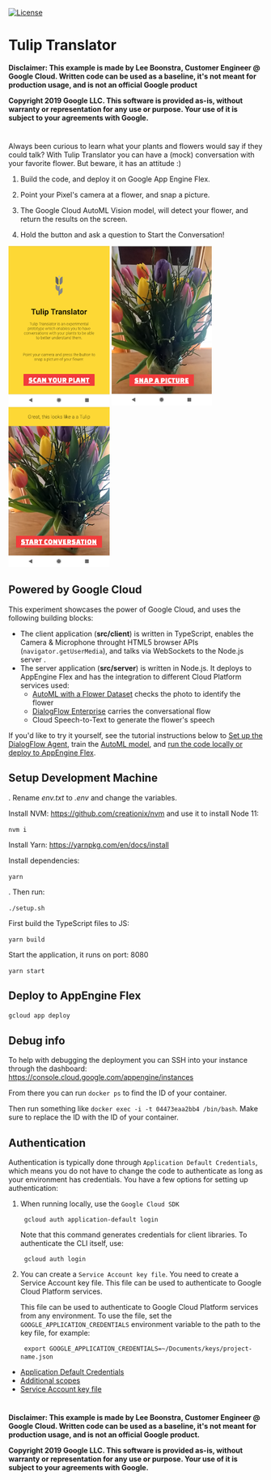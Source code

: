 [![License](https://img.shields.io/badge/License-Apache%202.0-blue.svg)](https://opensource.org/licenses/Apache-2.0)

# Tulip Translator


**Disclaimer: This example is made by Lee Boonstra, Customer Engineer @ Google Cloud. Written code can be used as a baseline, it's not meant for production usage, and is not an official Google product**

**Copyright 2019 Google LLC. This software is provided as-is, without warranty or representation for any use or purpose. Your use of it is subject to your agreements with Google.**  

#

Always been curious to learn what your plants and flowers would say if they could talk?  With Tulip Translator you can have a (mock) conversation with your favorite flower. But beware, it has an attitude :)

1. Build the code, and deploy it on Google App Engine Flex.

2. Point your Pixel's camera at a flower, and snap a picture.

3. The Google Cloud AutoML Vision model, will detect your flower, and return the results on the screen.

4. Hold the button and ask a question to Start the Conversation!

<img src="doc_images/tulip_splash.png" alt="splash screen" width="200"/> <img src="doc_images/tulip_snap.png" alt="snap picture" width="198"/> <img src="doc_images/tulip_start_convo.png" alt="start the conversation" width="200"/>

## Powered by Google Cloud

This experiment showcases the power of Google Cloud, and uses the following building blocks:

* The client application (**src/client**) is written in TypeScript, enables the Camera & Microphone throught HTML5 browser APIs (`navigator.getUserMedia`), and talks via WebSockets to the Node.js server .
* The server application (**src/server**) is written in Node.js. It deploys to AppEngine Flex and has the integration to different Cloud Platform services used:
  * [AutoML with a Flower Dataset](https://github.com/GoogleCloudPlatform/tulip/blob/master/tutorial_automl.md) checks the photo to identify the flower
  * [DialogFlow Enterprise](https://github.com/GoogleCloudPlatform/tulip/blob/master/tutorial_dialogflow.md) carries the conversational flow
  * Cloud Speech-to-Text to generate the flower's speech

If you'd like to try it yourself, see the tutorial instructions below to [Set up the DialogFlow Agent](https://github.com/GoogleCloudPlatform/tulip/blob/master/tutorial_dialogflow.md), train the [AutoML model](https://github.com/GoogleCloudPlatform/tulip/blob/master/tutorial_automl.md), and [run the code locally or deploy to AppEngine Flex](#setup-development-machine).


## Setup Development Machine

. Rename *env.txt* to *.env* and change the variables.

Install NVM: https://github.com/creationix/nvm and use it to install Node 11:

`nvm i`

Install Yarn: https://yarnpkg.com/en/docs/install

Install dependencies:

`yarn`

. Then run:

`./setup.sh`

First build the TypeScript files to JS:

`yarn build`

Start the application, it runs on port: 8080

`yarn start`


## Deploy to AppEngine Flex

`gcloud app deploy`


## Debug info

To help with debugging the deployment you can SSH into your instance through the dashboard:
https://console.cloud.google.com/appengine/instances

From there you can run `docker ps` to find the ID of your container.

Then run something like `docker exec -i -t 04473eaa2bb4 /bin/bash`. Make sure to replace the ID with the ID of your container.

## Authentication

Authentication is typically done through `Application Default Credentials`,
which means you do not have to change the code to authenticate as long as
your environment has credentials. You have a few options for setting up
authentication:

1. When running locally, use the `Google Cloud SDK`

        gcloud auth application-default login


    Note that this command generates credentials for client libraries. To authenticate the CLI itself, use:
    
        gcloud auth login

2. You can create a `Service Account key file`. 
   You need to create a Service Account key file. This file can be used to authenticate to Google Cloud Platform services.

   This file can be used to
   authenticate to Google Cloud Platform services from any environment. To use
   the file, set the ``GOOGLE_APPLICATION_CREDENTIALS`` environment variable to
   the path to the key file, for example:

        export GOOGLE_APPLICATION_CREDENTIALS=~/Documents/keys/project-name.json

* [Application Default Credentials]( https://cloud.google.com/docs/authentication#getting_credentials_for_server-centric_flow)
* [Additional scopes](https://cloud.google.com/compute/docs/authentication#using)
* [Service Account key file](https://developers.google.com/identity/protocols/OAuth2ServiceAccount#creatinganaccount)



#

**Disclaimer: This example is made by Lee Boonstra, Customer Engineer @ Google Cloud. Written code can be used as a baseline, it's not meant for production usage, and is not an official Google product.**

**Copyright 2019 Google LLC. This software is provided as-is, without warranty or representation for any use or purpose. Your use of it is subject to your agreements with Google.**  
